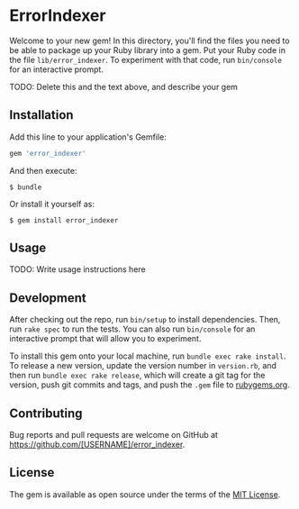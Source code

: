 # ErrorIndexer

Welcome to your new gem! In this directory, you'll find the files you need to be able to package up your Ruby library into a gem. Put your Ruby code in the file `lib/error_indexer`. To experiment with that code, run `bin/console` for an interactive prompt.

TODO: Delete this and the text above, and describe your gem

## Installation

Add this line to your application's Gemfile:

```ruby
gem 'error_indexer'
```

And then execute:

    $ bundle

Or install it yourself as:

    $ gem install error_indexer

## Usage

TODO: Write usage instructions here

## Development

After checking out the repo, run `bin/setup` to install dependencies. Then, run `rake spec` to run the tests. You can also run `bin/console` for an interactive prompt that will allow you to experiment.

To install this gem onto your local machine, run `bundle exec rake install`. To release a new version, update the version number in `version.rb`, and then run `bundle exec rake release`, which will create a git tag for the version, push git commits and tags, and push the `.gem` file to [rubygems.org](https://rubygems.org).

## Contributing

Bug reports and pull requests are welcome on GitHub at https://github.com/[USERNAME]/error_indexer.

## License

The gem is available as open source under the terms of the [MIT License](https://opensource.org/licenses/MIT).
